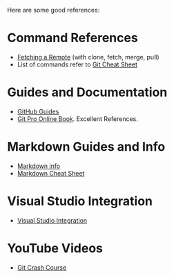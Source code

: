Here are some good references:

# Command References

* [Fetching a Remote](https://help.github.com/articles/fetching-a-remote/) (with clone, fetch, merge, pull)
* List of commands refer to [Git Cheat Sheet](https://education.github.com/git-cheat-sheet-education.pdf)

# Guides and Documentation

* [GitHub Guides](https://guides.github.com)
* [Git Pro Online Book](https://git-scm.com/book/en/v2/).  Excellent References.

# Markdown Guides and Info

* [Markdown info](https://guides.github.com/features/mastering-markdown/)
* [Markdown Cheat Sheet](https://github.com/adam-p/markdown-here/wiki/Markdown-Cheatsheet)

# Visual Studio Integration

* [Visual Studio Integration](https://github.com/github/VisualStudio/tree/master/docs)

# YouTube Videos

* [Git Crash Course](https://www.youtube.com/watch?v=SWYqp7iY_Tc)
